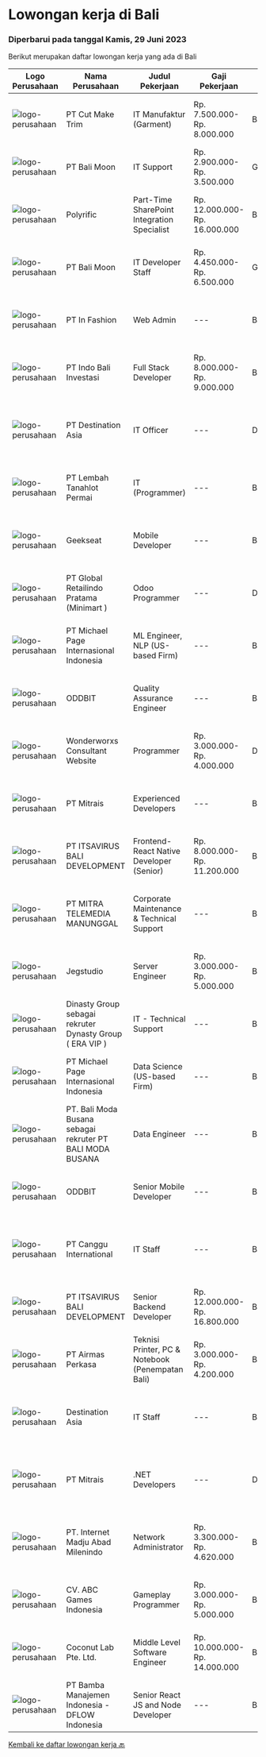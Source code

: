 
  # Lowongan kerja di Bali

  ### Diperbarui pada tanggal Kamis, 29 Juni 2023

  Berikut merupakan daftar lowongan kerja yang ada di Bali

  |Logo Perusahaan | Nama Perusahaan | Judul Pekerjaan | Gaji Pekerjaan | Lokasi | Deskripsi | Tanggal diunggah | Pranala |
  | -------------- | --------------- | --------------- | --------- | --------- | -------------- | ------- | ----------- |
  |![logo-perusahaan](https://image-service-cdn.seek.com.au/96dc6d56307920705b85d5181a9dcf3f3abd280c/ee4dce1061f3f616224767ad58cb2fc751b8d2dc)|PT Cut Make Trim|IT Manufaktur (Garment)|Rp. 7.500.000-Rp. 8.000.000|Bali|Summary of Position:  Oversee and coordinate the planning, organizing, and maintenance essential IT operations including operating system, security...|Selasa, 27 Juni 2023|https://www.jobstreet.co.id/id/job/it-manufaktur-garment-4386698?token=0~9f5beb19-3580-40df-a53f-314a0a3ac025&sectionRank=1&jobId=jobstreet-id-job-4386698|
|![logo-perusahaan](https://image-service-cdn.seek.com.au/fb94b823cd019fc36c1db82777ec72809efe1df7/ee4dce1061f3f616224767ad58cb2fc751b8d2dc)|PT Bali Moon|IT Support|Rp. 2.900.000-Rp. 3.500.000|Gianyar|1.          Menguasai topologi Jaringan2.          Menguasai mikrotik/ubiquiti3.          Trouble shooting PC, Laptop dan...|Rabu, 28 Juni 2023|https://www.jobstreet.co.id/id/job/it-support-4387559?token=0~9f5beb19-3580-40df-a53f-314a0a3ac025&sectionRank=2&jobId=jobstreet-id-job-4387559|
|![logo-perusahaan](https://image-service-cdn.seek.com.au/0b2021cd0b629c805b98ee700ff08f0e298ab07c/ee4dce1061f3f616224767ad58cb2fc751b8d2dc)|Polyrific|Part-Time SharePoint Integration Specialist|Rp. 12.000.000-Rp. 16.000.000|Bali|This vacancy is for Part-Time position, with prediction of 80 hours of work per month. Employees are entitled to the stated salary range if they...|Rabu, 28 Juni 2023|https://www.jobstreet.co.id/id/job/part-time-sharepoint-integration-specialist-4387887?token=0~9f5beb19-3580-40df-a53f-314a0a3ac025&sectionRank=3&jobId=jobstreet-id-job-4387887|
|![logo-perusahaan](https://image-service-cdn.seek.com.au/10fe13a31e20f10b49c778316dcfb06584d0af76/ee4dce1061f3f616224767ad58cb2fc751b8d2dc)|PT Bali Moon|IT Developer Staff|Rp. 4.450.000-Rp. 6.500.000|Gianyar|PERSYARATAN :1.     S1 Teknik Informatika, atau lulusan yang terkait2.     Minimal 1-2 tahun pengalaman sebagai Programmer...|Rabu, 28 Juni 2023|https://www.jobstreet.co.id/id/job/it-developer-staff-4377699?token=0~9f5beb19-3580-40df-a53f-314a0a3ac025&sectionRank=4&jobId=jobstreet-id-job-4377699|
|![logo-perusahaan](https://image-service-cdn.seek.com.au/99ccc0096dc1e58f96b75a1f238e7d9598eff05d/ee4dce1061f3f616224767ad58cb2fc751b8d2dc)|PT In Fashion|Web Admin|---|Badung|Roles and Responsibilities Prepare and update website content (products, banners, etc). Edit product image (cropping, creating banner, color...|Rabu, 28 Juni 2023|https://www.jobstreet.co.id/id/job/web-admin-4377356?token=0~9f5beb19-3580-40df-a53f-314a0a3ac025&sectionRank=5&jobId=jobstreet-id-job-4377356|
|![logo-perusahaan](https://image-service-cdn.seek.com.au/0bd2a15d4008d1a8e5b9e65f3ff960ac15614a51/ee4dce1061f3f616224767ad58cb2fc751b8d2dc)|PT Indo Bali Investasi|Full Stack Developer|Rp. 8.000.000-Rp. 9.000.000|Badung|Bali Building Solutions, a dynamic startup e-commerce company, seeks a skilled Full-Stack Developer to join our team. You will be responsible for...|Rabu, 28 Juni 2023|https://www.jobstreet.co.id/id/job/full-stack-developer-4387544?token=0~9f5beb19-3580-40df-a53f-314a0a3ac025&sectionRank=6&jobId=jobstreet-id-job-4387544|
|![logo-perusahaan](https://image-service-cdn.seek.com.au/31f76164872e6d0e19e624f70692a7b07169eed9/ee4dce1061f3f616224767ad58cb2fc751b8d2dc)|PT Destination Asia|IT Officer|---|Denpasar|Job purpose:Responsible for IT network, hardware and software support and ensure that it runs smoothly. 1. KEY RESPONSIBILITIES Plan and implement to...|Jumat, 23 Juni 2023|https://www.jobstreet.co.id/id/job/it-officer-4383368?token=0~9f5beb19-3580-40df-a53f-314a0a3ac025&sectionRank=7&jobId=jobstreet-id-job-4383368|
|![logo-perusahaan](https://image-service-cdn.seek.com.au/f1ca3def49dee589b2b58a7ae9430d3487b859e2/ee4dce1061f3f616224767ad58cb2fc751b8d2dc)|PT Lembah Tanahlot Permai|IT (Programmer)|---|Bali|Menganalisa kebutuhan user                                                      Membuat program aplikasi komputer sesuai dengan spesifikasi yang telah...|Kamis, 22 Juni 2023|https://www.jobstreet.co.id/id/job/it-programmer-4382071?token=0~9f5beb19-3580-40df-a53f-314a0a3ac025&sectionRank=8&jobId=jobstreet-id-job-4382071|
|![logo-perusahaan](https://image-service-cdn.seek.com.au/a94166d692fda70a364e9d5191d7ced8a65f1597/ee4dce1061f3f616224767ad58cb2fc751b8d2dc)|Geekseat|Mobile Developer|---|Bandung|We are currently looking for experienced Mobile Developers to join our Awesome Engineering Team in Bali or Bandung.As a developer you will build,...|Senin, 26 Juni 2023|https://www.jobstreet.co.id/id/job/mobile-developer-4385229?token=0~9f5beb19-3580-40df-a53f-314a0a3ac025&sectionRank=9&jobId=jobstreet-id-job-4385229|
|![logo-perusahaan](https://image-service-cdn.seek.com.au/01a194c9904a1858098d60a6e94a7ba4a6af3eb6/ee4dce1061f3f616224767ad58cb2fc751b8d2dc)|PT Global Retailindo Pratama (Minimart )|Odoo Programmer|---|Denpasar|Pendidikan minimal sarjana srata 1 (S1) jurusan terkait Berusia maksimal 27 tahun Memiliki kemampuan modifikasi dan menguasai pos odoo Memiliki...|Jumat, 23 Juni 2023|https://www.jobstreet.co.id/id/job/odoo-programmer-4372259?token=0~9f5beb19-3580-40df-a53f-314a0a3ac025&sectionRank=10&jobId=jobstreet-id-job-4372259|
|![logo-perusahaan](https://image-service-cdn.seek.com.au/6f9556b46c1b5cc7aedf100dfc0ed24c4de1fe86/ee4dce1061f3f616224767ad58cb2fc751b8d2dc)|PT Michael Page Internasional Indonesia|ML Engineer, NLP (US-based Firm)|---|Bali|We are seeking a talented and versatile individual to join our company as an ML Engineer. You will work closely with the Chief Technology Officer /...|Kamis, 22 Juni 2023|https://www.jobstreet.co.id/id/job/ml-engineer-nlp-us-based-firm-4382559?token=0~9f5beb19-3580-40df-a53f-314a0a3ac025&sectionRank=11&jobId=jobstreet-id-job-4382559|
|![logo-perusahaan](https://i.ibb.co/sqvTCh9/112815900-stock-vector-no-image-available-icon-flat-vector.webp)|ODDBIT|Quality Assurance Engineer|---|Bali|QA establishes and maintains set requirements for developing or manufacturing reliable products. A quality assurance system is meant to increase...|Selasa, 27 Juni 2023|https://www.jobstreet.co.id/id/job/quality-assurance-engineer-1036281169?token=0~9f5beb19-3580-40df-a53f-314a0a3ac025&sectionRank=12&jobId=jobstreet-id-job-1036281169|
|![logo-perusahaan](https://i.ibb.co/sqvTCh9/112815900-stock-vector-no-image-available-icon-flat-vector.webp)|Wonderworxs Consultant Website|Programmer|Rp. 3.000.000-Rp. 4.000.000|Denpasar|-Deskripsi Pekerjaan Programmers Berpengalaman menguasai Html, css, javascript, basic php wordpress, htaccess Robots.txt Nilai plus kalau ada...|Senin, 26 Juni 2023|https://www.jobstreet.co.id/id/job/programmer-4385344?token=0~9f5beb19-3580-40df-a53f-314a0a3ac025&sectionRank=13&jobId=jobstreet-id-job-4385344|
|![logo-perusahaan](https://image-service-cdn.seek.com.au/969b0c47f133a1e0155056a5d964c63953dd6304/ee4dce1061f3f616224767ad58cb2fc751b8d2dc)|PT Mitrais|Experienced Developers|---|Bali|Build your Career with Mitrais ! We're looking for experienced Software Engineers from any background to be part of our team. What will you be doing? ...|Jumat, 23 Juni 2023|https://www.jobstreet.co.id/id/job/experienced-developers-4371868?token=0~9f5beb19-3580-40df-a53f-314a0a3ac025&sectionRank=14&jobId=jobstreet-id-job-4371868|
|![logo-perusahaan](https://image-service-cdn.seek.com.au/83f6c0a379be672bd3733ebae34ee48ae48afc54/ee4dce1061f3f616224767ad58cb2fc751b8d2dc)|PT ITSAVIRUS BALI DEVELOPMENT|Frontend- React Native Developer (Senior)|Rp. 8.000.000-Rp. 11.200.000|Badung|General DescriptionWe are looking for an experienced React Native Developer to join our front-end development chapter. In this role, you will develop...|Jumat, 23 Juni 2023|https://www.jobstreet.co.id/id/job/frontend-react-native-developer-senior-4383470?token=0~9f5beb19-3580-40df-a53f-314a0a3ac025&sectionRank=15&jobId=jobstreet-id-job-4383470|
|![logo-perusahaan](https://image-service-cdn.seek.com.au/398a6ca8294170c3b5681b36d7ad4334c52062ed/ee4dce1061f3f616224767ad58cb2fc751b8d2dc)|PT MITRA TELEMEDIA MANUNGGAL|Corporate Maintenance & Technical Support|---|Bali|PENEMPATAN DI BALI, BAGI PELAMAR LUAR BALI PASTIKAN SUDAH MENGETAHUI UMK DENPASAR DAN SUDAH SIAP PINDAH KE BALI! Tugas Dan Tanggung Jawab Corporate...|Sabtu, 24 Juni 2023|https://www.jobstreet.co.id/id/job/corporate-maintenance-technical-support-1036251825?token=0~9f5beb19-3580-40df-a53f-314a0a3ac025&sectionRank=16&jobId=jobstreet-id-job-1036251825|
|![logo-perusahaan](https://image-service-cdn.seek.com.au/cb42a7acf51def89e5abb9614f9d0b3aa454bb5f/ee4dce1061f3f616224767ad58cb2fc751b8d2dc)|Jegstudio|Server Engineer|Rp. 3.000.000-Rp. 5.000.000|Bali|We are looking for a talented Server Engineer to be based in Bali.Job Description:-	Manage, configure, and maintain the company's server...|Rabu, 21 Juni 2023|https://www.jobstreet.co.id/id/job/server-engineer-4380546?token=0~9f5beb19-3580-40df-a53f-314a0a3ac025&sectionRank=17&jobId=jobstreet-id-job-4380546|
|![logo-perusahaan](https://i.ibb.co/sqvTCh9/112815900-stock-vector-no-image-available-icon-flat-vector.webp)|Dinasty Group sebagai rekruter Dynasty Group ( ERA VIP )|IT - Technical Support|---|Badung|Dynasty Group Bali is #hiring for Building Administration! (Pre-Opening)BB Dynasty Group Bali is a VIP lifestyle venue in Bali that offers a new kind...|Kamis, 22 Juni 2023|https://www.jobstreet.co.id/id/job/it-technical-support-1036243573?token=0~9f5beb19-3580-40df-a53f-314a0a3ac025&sectionRank=18&jobId=jobstreet-id-job-1036243573|
|![logo-perusahaan](https://image-service-cdn.seek.com.au/6f9556b46c1b5cc7aedf100dfc0ed24c4de1fe86/ee4dce1061f3f616224767ad58cb2fc751b8d2dc)|PT Michael Page Internasional Indonesia|Data Science (US-based Firm)|---|Bali|We are seeking a talented Mathematician / Quantitative Data Scientist to join our company. You will play a crucial role in data analysis, statistical...|Kamis, 22 Juni 2023|https://www.jobstreet.co.id/id/job/data-science-us-based-firm-4382562?token=0~9f5beb19-3580-40df-a53f-314a0a3ac025&sectionRank=19&jobId=jobstreet-id-job-4382562|
|![logo-perusahaan](https://i.ibb.co/sqvTCh9/112815900-stock-vector-no-image-available-icon-flat-vector.webp)|PT. Bali Moda Busana sebagai rekruter PT BALI MODA BUSANA|Data Engineer|---|Bali|Job descriptionCompany vision:The Company’s challenge is to develop and manufacture artistic products at an industrial scale for the fashion industry,...|Senin, 26 Juni 2023|https://www.jobstreet.co.id/id/job/data-engineer-1036273034?token=0~9f5beb19-3580-40df-a53f-314a0a3ac025&sectionRank=20&jobId=jobstreet-id-job-1036273034|
|![logo-perusahaan](https://i.ibb.co/sqvTCh9/112815900-stock-vector-no-image-available-icon-flat-vector.webp)|ODDBIT|Senior Mobile Developer|---|Bali|What the requirements are: Min 5 years in Mobile Developer Strong skills in iOS and/or Android Can apply good branching strategies and code management...|Selasa, 27 Juni 2023|https://www.jobstreet.co.id/id/job/senior-mobile-developer-1036281725?token=0~9f5beb19-3580-40df-a53f-314a0a3ac025&sectionRank=21&jobId=jobstreet-id-job-1036281725|
|![logo-perusahaan](https://image-service-cdn.seek.com.au/cd4ccafddefe8564005f93370445efeba091f19d/ee4dce1061f3f616224767ad58cb2fc751b8d2dc)|PT Canggu International|IT Staff|---|Bali|Kualifikasi Pekerjaan:1. Pendidikan Min. S1 Teknik Informatika2. Pengalaman minimal 1 tahun (Fresh Graduate dipersilahkan melamar)3. Menguasai sistem...|Rabu, 21 Juni 2023|https://www.jobstreet.co.id/id/job/it-staff-1036231770?token=0~9f5beb19-3580-40df-a53f-314a0a3ac025&sectionRank=22&jobId=jobstreet-id-job-1036231770|
|![logo-perusahaan](https://image-service-cdn.seek.com.au/83f6c0a379be672bd3733ebae34ee48ae48afc54/ee4dce1061f3f616224767ad58cb2fc751b8d2dc)|PT ITSAVIRUS BALI DEVELOPMENT|Senior Backend Developer|Rp. 12.000.000-Rp. 16.800.000|Badung|General DescriptionWe are searching for an exceptional candidate with a minimum of 4 years of relevant experience to join us as a Senior Backend...|Kamis, 22 Juni 2023|https://www.jobstreet.co.id/id/job/senior-backend-developer-4381950?token=0~9f5beb19-3580-40df-a53f-314a0a3ac025&sectionRank=23&jobId=jobstreet-id-job-4381950|
|![logo-perusahaan](https://image-service-cdn.seek.com.au/e058612ba3ea3c8a5db01b881de07c38d7462a24/ee4dce1061f3f616224767ad58cb2fc751b8d2dc)|PT Airmas Perkasa|Teknisi Printer, PC & Notebook (Penempatan Bali)|Rp. 3.000.000-Rp. 4.200.000|Bali|Deskripsi Pekerjaan: Check dan eskalasi part yang dibutuhkan unit printer/PC/NB/AIO Backup dan restore data PC/NB/AIO Replace part unit...|Selasa, 20 Juni 2023|https://www.jobstreet.co.id/id/job/teknisi-printer-pc-notebook-penempatan-bali-4378196?token=0~9f5beb19-3580-40df-a53f-314a0a3ac025&sectionRank=24&jobId=jobstreet-id-job-4378196|
|![logo-perusahaan](https://i.ibb.co/sqvTCh9/112815900-stock-vector-no-image-available-icon-flat-vector.webp)|Destination Asia|IT Staff|---|Bali|Job purpose:Responsible for IT network, hardware and software support and ensure that it runs smoothly.1. KEY RESPONSIBILITIES Plan and implement to...|Selasa, 20 Juni 2023|https://www.jobstreet.co.id/id/job/it-staff-1036219495?token=0~9f5beb19-3580-40df-a53f-314a0a3ac025&sectionRank=25&jobId=jobstreet-id-job-1036219495|
|![logo-perusahaan](https://image-service-cdn.seek.com.au/969b0c47f133a1e0155056a5d964c63953dd6304/ee4dce1061f3f616224767ad58cb2fc751b8d2dc)|PT Mitrais|.NET Developers|---|Denpasar|Build your Career with Mitrais! We're looking for experienced .NET Software Engineers to be part of our team. What will you be doing?  Coding...|Jumat, 23 Juni 2023|https://www.jobstreet.co.id/id/job/.net-developers-4371871?token=0~9f5beb19-3580-40df-a53f-314a0a3ac025&sectionRank=26&jobId=jobstreet-id-job-4371871|
|![logo-perusahaan](https://image-service-cdn.seek.com.au/717673142f6d230f2388ba3a1bcf28dd90c24a9f/ee4dce1061f3f616224767ad58cb2fc751b8d2dc)|PT. Internet Madju Abad Milenindo|Network Administrator|Rp. 3.300.000-Rp. 4.620.000|Bali|Keuntungan Fasilitas Makan Sehari 2x Seragam dan Laundry Tempat Tinggal Deskripsi Pekerjaan Mengidentifikasi dan memenuhi kebutuhan perusahaan seputar...|Senin, 19 Juni 2023|https://www.jobstreet.co.id/id/job/network-administrator-4376250?token=0~9f5beb19-3580-40df-a53f-314a0a3ac025&sectionRank=27&jobId=jobstreet-id-job-4376250|
|![logo-perusahaan](https://image-service-cdn.seek.com.au/91527fffee37bac93c9c62829e7fa7dad4ebde1f/ee4dce1061f3f616224767ad58cb2fc751b8d2dc)|CV. ABC Games Indonesia|Gameplay Programmer|Rp. 3.000.000-Rp. 5.000.000|Bali|QUALIFICATIONS 1-3 years of production experience working on mobile games. Team player who understands the value of regular and effective...|Sabtu, 24 Juni 2023|https://www.jobstreet.co.id/id/job/gameplay-programmer-4384153?token=0~9f5beb19-3580-40df-a53f-314a0a3ac025&sectionRank=28&jobId=jobstreet-id-job-4384153|
|![logo-perusahaan](https://i.ibb.co/sqvTCh9/112815900-stock-vector-no-image-available-icon-flat-vector.webp)|Coconut Lab Pte. Ltd.|Middle Level Software Engineer|Rp. 10.000.000-Rp. 14.000.000|Bali|We're on the lookout for a talented Fullstack/Frontend/Backend Software Developer to join our startup. This isn't just a regular coding job; you'll be...|Selasa, 20 Juni 2023|https://www.jobstreet.co.id/id/job/middle-level-software-engineer-10897301/origin/sg?token=0~9f5beb19-3580-40df-a53f-314a0a3ac025&sectionRank=29&jobId=jobstreet-sg-job-10897301|
|![logo-perusahaan](https://image-service-cdn.seek.com.au/4b4f8674f5bf29255c6edceedad6da8c7ee3f47d/ee4dce1061f3f616224767ad58cb2fc751b8d2dc)|PT Bamba Manajemen Indonesia - DFLOW Indonesia|Senior React JS and Node Developer|---|Bali|Job Summary:We are seeking an experienced Senior React JS and Node Developer to join our startup. The ideal candidate will have a deep understanding...|Rabu, 21 Juni 2023|https://www.jobstreet.co.id/id/job/senior-react-js-and-node-developer-4379513?token=0~9f5beb19-3580-40df-a53f-314a0a3ac025&sectionRank=30&jobId=jobstreet-id-job-4379513|


  [Kembali ke daftar lowongan kerja 🔙](../README.md#daftar-lowongan-kerja)
  